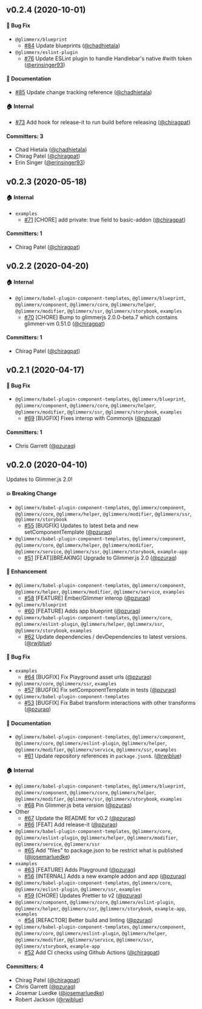 ## v0.2.4 (2020-10-01)

#### :bug: Bug Fix
* `@glimmerx/blueprint`
  * [#84](https://github.com/glimmerjs/glimmer-experimental/pull/84) Update blueprints ([@chadhietala](https://github.com/chadhietala))
* `@glimmerx/eslint-plugin`
  * [#76](https://github.com/glimmerjs/glimmer-experimental/pull/76) Update ESLint plugin to handle Handlebar's native #with token ([@erinsinger93](https://github.com/erinsinger93))

#### :memo: Documentation
* [#85](https://github.com/glimmerjs/glimmer-experimental/pull/85) Update change tracking reference ([@chadhietala](https://github.com/chadhietala))

#### :house: Internal
* [#73](https://github.com/glimmerjs/glimmer-experimental/pull/73) Add hook for release-it to run build before releasing ([@chiragpat](https://github.com/chiragpat))

#### Committers: 3
- Chad Hietala ([@chadhietala](https://github.com/chadhietala))
- Chirag Patel ([@chiragpat](https://github.com/chiragpat))
- Erin Singer ([@erinsinger93](https://github.com/erinsinger93))


## v0.2.3 (2020-05-18)

#### :house: Internal
* `examples`
  * [#71](https://github.com/glimmerjs/glimmer-experimental/pull/71) [CHORE] add private: true field to basic-addon ([@chiragpat](https://github.com/chiragpat))

#### Committers: 1
- Chirag Patel ([@chiragpat](https://github.com/chiragpat))


## v0.2.2 (2020-04-20)

#### :house: Internal
* `@glimmerx/babel-plugin-component-templates`, `@glimmerx/blueprint`, `@glimmerx/component`, `@glimmerx/core`, `@glimmerx/helper`, `@glimmerx/modifier`, `@glimmerx/ssr`, `@glimmerx/storybook`, `examples`
  * [#70](https://github.com/glimmerjs/glimmer-experimental/pull/70) [CHORE] Bump to glimmerjs 2.0.0-beta.7 which contains glimmer-vm 0.51.0 ([@chiragpat](https://github.com/chiragpat))

#### Committers: 1
- Chirag Patel ([@chiragpat](https://github.com/chiragpat))


## v0.2.1 (2020-04-17)

#### :bug: Bug Fix
* `@glimmerx/babel-plugin-component-templates`, `@glimmerx/blueprint`, `@glimmerx/component`, `@glimmerx/core`, `@glimmerx/helper`, `@glimmerx/modifier`, `@glimmerx/ssr`, `@glimmerx/storybook`, `examples`
  * [#69](https://github.com/glimmerjs/glimmer-experimental/pull/69) [BUGFIX] Fixes interop with Commonjs ([@pzuraq](https://github.com/pzuraq))

#### Committers: 1
- Chris Garrett ([@pzuraq](https://github.com/pzuraq))

## v0.2.0 (2020-04-10)

Updates to Glimmer.js 2.0!

#### :boom: Breaking Change
* `@glimmerx/babel-plugin-component-templates`, `@glimmerx/component`, `@glimmerx/core`, `@glimmerx/helper`, `@glimmerx/modifier`, `@glimmerx/ssr`, `@glimmerx/storybook`
  * [#55](https://github.com/glimmerjs/glimmer-experimental/pull/55) [BUGFIX] Updates to latest beta and new setComponentTemplate ([@pzuraq](https://github.com/pzuraq))
* `@glimmerx/babel-plugin-component-templates`, `@glimmerx/component`, `@glimmerx/core`, `@glimmerx/helper`, `@glimmerx/modifier`, `@glimmerx/service`, `@glimmerx/ssr`, `@glimmerx/storybook`, `example-app`
  * [#51](https://github.com/glimmerjs/glimmer-experimental/pull/51) [FEAT][BREAKING] Upgrade to Glimmer.js 2.0 ([@pzuraq](https://github.com/pzuraq))

#### :rocket: Enhancement
* `@glimmerx/babel-plugin-component-templates`, `@glimmerx/component`, `@glimmerx/helper`, `@glimmerx/modifier`, `@glimmerx/service`, `examples`
  * [#58](https://github.com/glimmerjs/glimmer-experimental/pull/58) [FEATURE] Ember/Glimmer interop ([@pzuraq](https://github.com/pzuraq))
* `@glimmerx/blueprint`
  * [#60](https://github.com/glimmerjs/glimmer-experimental/pull/60) [FEATURE] Adds app blueprint ([@pzuraq](https://github.com/pzuraq))
* `@glimmerx/babel-plugin-component-templates`, `@glimmerx/core`, `@glimmerx/eslint-plugin`, `@glimmerx/helper`, `@glimmerx/ssr`, `@glimmerx/storybook`, `examples`
  * [#62](https://github.com/glimmerjs/glimmer-experimental/pull/62) Update dependencies / devDependencies to latest versions. ([@rwjblue](https://github.com/rwjblue))

#### :bug: Bug Fix
* `examples`
  * [#64](https://github.com/glimmerjs/glimmer-experimental/pull/64) [BUGFIX] Fix Playground asset urls ([@pzuraq](https://github.com/pzuraq))
* `@glimmerx/core`, `@glimmerx/ssr`, `examples`
  * [#57](https://github.com/glimmerjs/glimmer-experimental/pull/57) [BUGFIX] Fix setComponentTemplate in tests ([@pzuraq](https://github.com/pzuraq))
* `@glimmerx/babel-plugin-component-templates`
  * [#53](https://github.com/glimmerjs/glimmer-experimental/pull/53) [BUGFIX] Fix Babel transform interactions with other transforms ([@pzuraq](https://github.com/pzuraq))

#### :memo: Documentation
* `@glimmerx/babel-plugin-component-templates`, `@glimmerx/component`, `@glimmerx/core`, `@glimmerx/eslint-plugin`, `@glimmerx/helper`, `@glimmerx/modifier`, `@glimmerx/service`, `@glimmerx/ssr`, `examples`
  * [#61](https://github.com/glimmerjs/glimmer-experimental/pull/61) Update repository references in `package.json`s. ([@rwjblue](https://github.com/rwjblue))

#### :house: Internal
* `@glimmerx/babel-plugin-component-templates`, `@glimmerx/blueprint`, `@glimmerx/component`, `@glimmerx/core`, `@glimmerx/helper`, `@glimmerx/modifier`, `@glimmerx/ssr`, `@glimmerx/storybook`, `examples`
  * [#68](https://github.com/glimmerjs/glimmer-experimental/pull/68) Pin Glimmer.js beta version ([@pzuraq](https://github.com/pzuraq))
* Other
  * [#67](https://github.com/glimmerjs/glimmer-experimental/pull/67) Update the README for v0.2 ([@pzuraq](https://github.com/pzuraq))
  * [#66](https://github.com/glimmerjs/glimmer-experimental/pull/66) [FEAT] Add release-it ([@pzuraq](https://github.com/pzuraq))
* `@glimmerx/babel-plugin-component-templates`, `@glimmerx/core`, `@glimmerx/eslint-plugin`, `@glimmerx/helper`, `@glimmerx/modifier`, `@glimmerx/service`, `@glimmerx/ssr`
  * [#65](https://github.com/glimmerjs/glimmer-experimental/pull/65) Add "files" to package.json to be restrict what is published ([@josemarluedke](https://github.com/josemarluedke))
* `examples`
  * [#63](https://github.com/glimmerjs/glimmer-experimental/pull/63) [FEATURE] Adds Playground  ([@pzuraq](https://github.com/pzuraq))
  * [#56](https://github.com/glimmerjs/glimmer-experimental/pull/56) [INTERNAL] Adds a new example addon and app ([@pzuraq](https://github.com/pzuraq))
* `@glimmerx/babel-plugin-component-templates`, `@glimmerx/core`, `@glimmerx/eslint-plugin`, `@glimmerx/ssr`, `examples`
  * [#59](https://github.com/glimmerjs/glimmer-experimental/pull/59) [CHORE] Updates Prettier to v2 ([@pzuraq](https://github.com/pzuraq))
* `@glimmerx/component`, `@glimmerx/core`, `@glimmerx/eslint-plugin`, `@glimmerx/helper`, `@glimmerx/ssr`, `@glimmerx/storybook`, `example-app`, `examples`
  * [#54](https://github.com/glimmerjs/glimmer-experimental/pull/54)  [REFACTOR] Better build and linting ([@pzuraq](https://github.com/pzuraq))
* `@glimmerx/babel-plugin-component-templates`, `@glimmerx/component`, `@glimmerx/core`, `@glimmerx/eslint-plugin`, `@glimmerx/helper`, `@glimmerx/modifier`, `@glimmerx/service`, `@glimmerx/ssr`, `@glimmerx/storybook`, `example-app`
  * [#52](https://github.com/glimmerjs/glimmer-experimental/pull/52) Add CI checks using Github Actions ([@chiragpat](https://github.com/chiragpat))

#### Committers: 4
- Chirag Patel ([@chiragpat](https://github.com/chiragpat))
- Chris Garrett ([@pzuraq](https://github.com/pzuraq))
- Josemar Luedke ([@josemarluedke](https://github.com/josemarluedke))
- Robert Jackson ([@rwjblue](https://github.com/rwjblue))


